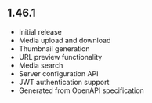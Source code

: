 ## 1.46.1

* Initial release
* Media upload and download
* Thumbnail generation
* URL preview functionality
* Media search
* Server configuration API
* JWT authentication support
* Generated from OpenAPI specification
